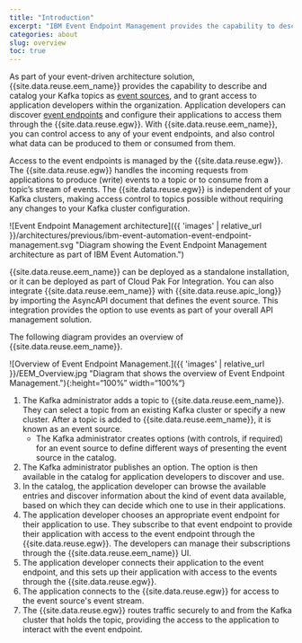 ```yaml
---
title: "Introduction"
excerpt: "IBM Event Endpoint Management provides the capability to describe and catalog your Kafka event sources, and to socialize them with application developers."
categories: about
slug: overview
toc: true
---
```


As part of your event-driven architecture solution, {{site.data.reuse.eem_name}} provides the capability to describe and catalog your Kafka topics as [event sources](../key-concepts/#event-source), and to grant access to application developers within the organization. Application developers can discover [event endpoints]((../key-concepts/#event-endpoint)) and configure their applications to access them through the {{site.data.reuse.egw}}. With {{site.data.reuse.eem_name}}, you can control access to any of your event endpoints, and also control what data can be produced to them or consumed from them.

Access to the event endpoints is managed by the {{site.data.reuse.egw}}. The {{site.data.reuse.egw}} handles the incoming requests from applications to produce (write) events to a topic or to consume from a topic’s stream of events. The {{site.data.reuse.egw}} is independent of your Kafka clusters, making access control to topics possible without requiring any changes to your Kafka cluster configuration.

![Event Endpoint Management architecture]({{ 'images' | relative_url }}/architectures/previous/ibm-event-automation-event-endpoint-management.svg "Diagram showing the Event Endpoint Management architecture as part of IBM Event Automation.")

{{site.data.reuse.eem_name}} can be deployed as a standalone installation, or it can be deployed as part of Cloud Pak For Integration. You can also integrate {{site.data.reuse.eem_name}} with {{site.data.reuse.apic_long}} by importing the AsyncAPI document that defines the event source. This integration provides the option to use events as part of your overall API management solution.

The following diagram provides an overview of {{site.data.reuse.eem_name}}.

![Overview of Event Endpoint Management.]({{ 'images' | relative_url }}/EEM_Overview.jpg "Diagram that shows the overview of Event Endpoint Management."){:height=“100%” width=“100%“}

1. The Kafka administrator adds a topic to {{site.data.reuse.eem_name}}. They can select a topic from an existing Kafka cluster or specify a new cluster. After a topic is added to {{site.data.reuse.eem_name}}, it is known as an event source. 
   * The Kafka administrator creates options (with controls, if required) for an event source to define different ways of presenting the event source in the catalog. 
1. The Kafka administrator publishes an option. The option is then available in the catalog for application developers to discover and use.
1. In the catalog, the application developer can browse the available entries and discover information about the kind of event data available, based on which they can decide which one to use in their applications.
1. The application developer chooses an appropriate event endpoint for their application to use. They subscribe to that event endpoint to provide their application with access to the event endpoint through the {{site.data.reuse.egw}}. The developers can manage their subscriptions through the {{site.data.reuse.eem_name}} UI.
1. The application developer connects their application to the event endpoint, and this sets up their application with access to the events through the {{site.data.reuse.egw}}.
1. The application connects to the {{site.data.reuse.egw}} for access to the event source's event stream.
1. The {{site.data.reuse.egw}} routes traffic securely to and from the Kafka cluster that holds the topic, providing the access to the application to interact with the event endpoint.




